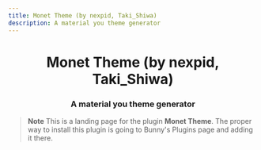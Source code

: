 ```yaml
---
title: Monet Theme (by nexpid, Taki_Shiwa)
description: A material you theme generator
---
```


<!--
  * This file was autogenerated
  * If you want to change anything, do so in the build.mjs script
  * https://github.com/nexpid/BunnyPlugins/edit/dev/scripts/build.mjs
-->

<div align="center">
    <h1>Monet Theme (by nexpid, Taki_Shiwa)</h1>
    <h3>A material you theme generator</h3>
</div>

> **Note**
> This is a landing page for the plugin **Monet Theme**. The proper way to install this plugin is going to Bunny's Plugins page and adding it there.
